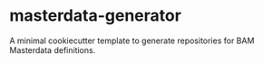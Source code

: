# masterdata-generator

A minimal cookiecutter template to generate repositories for BAM Masterdata definitions.
